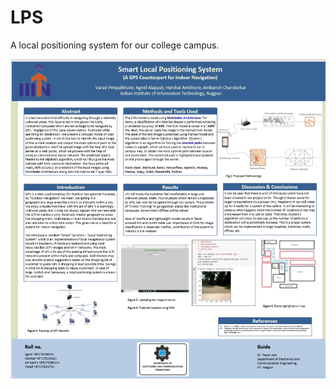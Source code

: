 # LPS
A local positioning system for our college campus.

![Poster](https://raw.githubusercontent.com/nightlessbaron/LPS/nightlessbaron-patch-2/poster.png)


